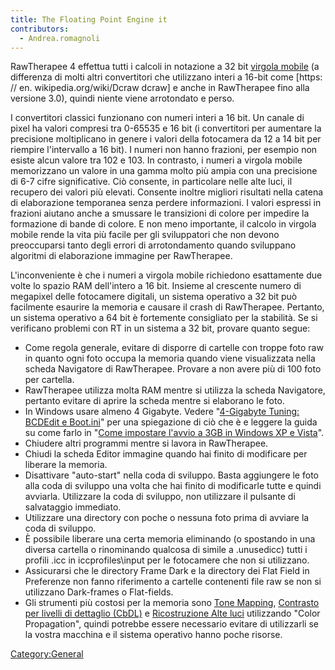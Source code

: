 ```yaml
---
title: The Floating Point Engine it
contributors:
  - Andrea.romagnoli
---
```


RawTherapee 4 effettua tutti i calcoli in notazione a 32 bit [virgola
mobile](https://en.wikipedia.org/wiki/Floating_point) (a differenza di
molti altri convertitori che utilizzano interi a 16-bit come \[https: //
en. wikipedia.org/wiki/Dcraw dcraw\] e anche in RawTherapee fino alla
versione 3.0), quindi niente viene arrotondato e perso.

I convertitori classici funzionano con numeri interi a 16 bit. Un canale
di pixel ha valori compresi tra 0-65535 e 16 bit (i convertitori per
aumentare la precisione moltiplicano in genere i valori della fotocamera
da 12 a 14 bit per riempire l'intervallo a 16 bit). I numeri non hanno
frazioni, per esempio non esiste alcun valore tra 102 e 103. In
contrasto, i numeri a virgola mobile memorizzano un valore in una gamma
molto più ampia con una precisione di 6-7 cifre significative. Ciò
consente, in particolare nelle alte luci, il recupero dei valori più
elevati. Consente inoltre migliori risultati nella catena di
elaborazione temporanea senza perdere informazioni. I valori espressi in
frazioni aiutano anche a smussare le transizioni di colore per impedire
la formazione di bande di colore. E non meno importante, il calcolo in
virgola mobile rende la vita più facile per gli sviluppatori che non
devono preoccuparsi tanto degli errori di arrotondamento quando
sviluppano algoritmi di elaborazione immagine per RawTherapee.

L'inconveniente è che i numeri a virgola mobile richiedono esattamente
due volte lo spazio RAM dell'intero a 16 bit. Insieme al crescente
numero di megapixel delle fotocamere digitali, un sistema operativo a 32
bit può facilmente esaurire la memoria e causare il crash di
RawTherapee. Pertanto, un sistema operativo a 64 bit è fortemente
consigliato per la stabilità. Se si verificano problemi con RT in un
sistema a 32 bit, provare quanto segue:

- Come regola generale, evitare di disporre di cartelle con troppe foto
  raw in quanto ogni foto occupa la memoria quando viene visualizzata
  nella scheda Navigatore di RawTherapee. Provare a non avere più di 100
  foto per cartella.
- RawTherapee utilizza molta RAM mentre si utilizza la scheda
  Navigatore, pertanto evitare di aprire la scheda mentre si elaborano
  le foto.
- In Windows usare almeno 4 Gigabyte. Vedere "[4-Gigabyte Tuning:
  BCDEdit e
  Boot.ini](http://msdn.microsoft.com/en-us/library/bb613473%28VS.85%29.aspx)"
  per una spiegazione di ciò che è e leggere la guida su come farlo in
  "[Come impostare l'avvio a 3GB in Windows XP e
  Vista](http://avatechsupport.blogspot.se/2008/03/how-to-set-3gb-startup-switch-in.html)".
- Chiudere altri programmi mentre si lavora in RawTherapee.
- Chiudi la scheda Editor immagine quando hai finito di modificare per
  liberare la memoria.
- Disattivare "auto-start" nella coda di sviluppo. Basta aggiungere le
  foto alla coda di sviluppo una volta che hai finito di modificarle
  tutte e quindi avviarla. Utilizzare la coda di sviluppo, non
  utilizzare il pulsante di salvataggio immediato.
- Utilizzare una directory con poche o nessuna foto prima di avviare la
  coda di sviluppo.
- È possibile liberare una certa memoria eliminando (o spostando in una
  diversa cartella o rinominando qualcosa di simile a .unusedicc) tutti
  i profili .icc in iccprofiles\input per le fotocamere che non si
  utilizzano.
- Assicurarsi che le directory Frame Dark e la directory dei Flat Field
  in Preferenze non fanno riferimento a cartelle contenenti file raw se
  non si utilizzano Dark-frames o Flat-fields.
- Gli strumenti più costosi per la memoria sono [Tone
  Mapping](Tone_Mapping/it.md), [Contrasto per livelli di
  dettaglio (CbDL)](Contrast_by_Detail_Levels/it.md) e
  [Ricostruzione Alte
  luci](Exposure/it#Highlight_Reconstruction.md) utilizzando
  "Color Propagation", quindi potrebbe essere necessario evitare di
  utilizzarli se la vostra macchina e il sistema operativo hanno poche
  risorse.

[Category:General](category:general)

